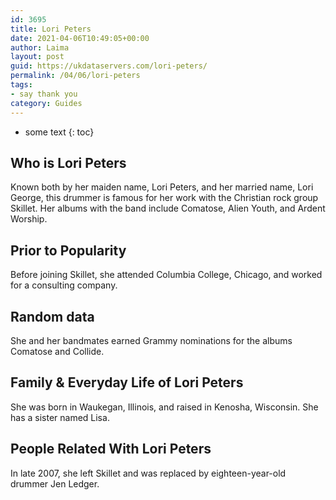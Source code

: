 ```yaml
---
id: 3695
title: Lori Peters
date: 2021-04-06T10:49:05+00:00
author: Laima
layout: post
guid: https://ukdataservers.com/lori-peters/
permalink: /04/06/lori-peters
tags:
- say thank you
category: Guides
---
```


* some text
{: toc}


## Who is Lori Peters
                  
                  
                  
Known both by her maiden name, Lori Peters, and her married name, Lori George, this drummer is famous for her work with the Christian rock group Skillet. Her albums with the band include Comatose, Alien Youth, and Ardent Worship.
                  
              
            
              
            
                
                
                
## Prior to Popularity
                  
                  
                  
Before joining Skillet, she attended Columbia College, Chicago, and worked for a consulting company.
                  
              
            
              
            
                
                
                
## Random data
                  
                  
                  
She and her bandmates earned Grammy nominations for the albums Comatose and Collide.
                  
              
            
              
            
                
                
                
## Family & Everyday Life of Lori Peters
                  
                  
                  
She was born in Waukegan, Illinois, and raised in Kenosha, Wisconsin. She has a sister named Lisa.
                  
              
            
              
            
                
                
                
## People Related With Lori Peters
                  
                  
                  
In late 2007, she left Skillet and was replaced by eighteen-year-old drummer Jen Ledger.
                  
              
            
              
            
                
              
            
              
              
            
            
              
            
          
          
          